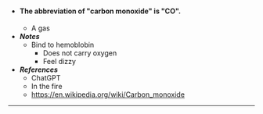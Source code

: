 - #### The abbreviation of "carbon monoxide" is "CO".
    - A gas
- ***Notes***
    - Bind to hemoblobin
        - Does not carry oxygen
        - Feel dizzy
- ***References***
    - ChatGPT
    - In the fire
    - https://en.wikipedia.org/wiki/Carbon_monoxide
- ---
